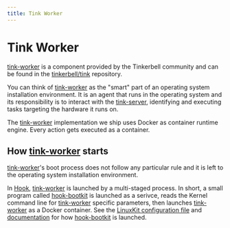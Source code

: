 ```yaml
---
title: Tink Worker
---
```


# Tink Worker

[tink-worker] is a component provided by the Tinkerbell community and can be found in the [tinkerbell/tink] repository.

You can think of [tink-worker] as the "smart" part of an operating system installation environment.
It is an agent that runs in the operating system and its responsibility is to interact with the [tink-server], identifying and executing tasks targeting the hardware it runs on.

The [tink-worker] implementation we ship uses Docker as container runtime engine.
Every action gets executed as a container.

## How [tink-worker] starts

[tink-worker]'s boot process does not follow any particular rule and it is left to the operating system installation environment.

In [Hook], [tink-worker] is launched by a multi-staged process. 
In short, a small program called [hook-bootkit] is launched as a serivce, reads the Kernel command line for [tink-worker] specific parameters, then launches [tink-worker] as a Docker container. See the [LinuxKit configuration file][hook-bootkit-service] and [documentation][linuxkit] for how [hook-bootkit] is launched.

[hook]: /hook
[tinkerbell/tink]: https://github.com/tinkerbell/tink/tree/main/cmd/tink-worker
[tink-server]: /services/tink-server
[tink-worker]: /services/tink-worker
[hook-bootkit]: https://github.com/tinkerbell/hook/tree/main/hook-bootkit
[hook-bootkit-service]: https://github.com/tinkerbell/hook/blob/main/hook.yaml#L53
[linuxkit]: https://github.com/linuxkit/linuxkit